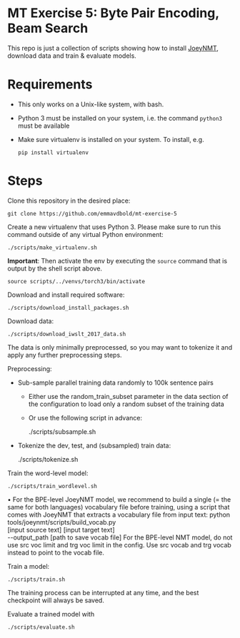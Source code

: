 # MT Exercise 5: Byte Pair Encoding, Beam Search

This repo is just a collection of scripts showing how to install [JoeyNMT](https://github.com/joeynmt/joeynmt), download
data and train & evaluate models.

# Requirements

- This only works on a Unix-like system, with bash.
- Python 3 must be installed on your system, i.e. the command `python3` must be available
- Make sure virtualenv is installed on your system. To install, e.g.

    `pip install virtualenv`

# Steps

Clone this repository in the desired place:

    git clone https://github.com/emmavdbold/mt-exercise-5

Create a new virtualenv that uses Python 3. Please make sure to run this command outside of any virtual Python environment:

    ./scripts/make_virtualenv.sh

**Important**: Then activate the env by executing the `source` command that is output by the shell script above.

    source scripts/../venvs/torch3/bin/activate

Download and install required software:

    ./scripts/download_install_packages.sh

Download data:

    ./scripts/download_iwslt_2017_data.sh

The data is only minimally preprocessed, so you may want to tokenize it and apply any further preprocessing steps.

Preprocessing:
- Sub-sample parallel training data randomly to 100k sentence pairs
  - Either use the random_train_subset parameter in the data section of the configuration to load only a random subset of the training data
  - Or use the following script in advance:


    ./scripts/subsample.sh


- Tokenize the dev, test, and (subsampled) train data:


    ./scripts/tokenize.sh


Train the word-level model:

    ./scripts/train_wordlevel.sh

• For the BPE-level JoeyNMT model, we recommend to build a single (= the same for
both languages) vocabulary file before training, using a script that comes with JoeyNMT
that extracts a vocabulary file from input text:
python tools/joeynmt/scripts/build_vocab.py \
[input source text] [input target text] \
--output_path [path to save vocab file]
For the BPE-level NMT model, do not use src voc limit and trg voc limit in the
config. Use src vocab and trg vocab instead to point to the vocab file.


Train a model:

    ./scripts/train.sh

The training process can be interrupted at any time, and the best checkpoint will always be saved.

Evaluate a trained model with

    ./scripts/evaluate.sh

